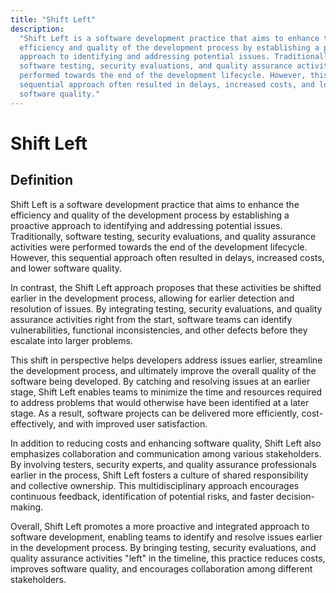 ```yaml
---
title: "Shift Left"
description:
  "Shift Left is a software development practice that aims to enhance the
  efficiency and quality of the development process by establishing a proactive
  approach to identifying and addressing potential issues. Traditionally,
  software testing, security evaluations, and quality assurance activities were
  performed towards the end of the development lifecycle. However, this
  sequential approach often resulted in delays, increased costs, and lower
  software quality."
---
```


# Shift Left

## Definition

Shift Left is a software development practice that aims to enhance the
efficiency and quality of the development process by establishing a proactive
approach to identifying and addressing potential issues. Traditionally, software
testing, security evaluations, and quality assurance activities were performed
towards the end of the development lifecycle. However, this sequential approach
often resulted in delays, increased costs, and lower software quality.

In contrast, the Shift Left approach proposes that these activities be shifted
earlier in the development process, allowing for earlier detection and
resolution of issues. By integrating testing, security evaluations, and quality
assurance activities right from the start, software teams can identify
vulnerabilities, functional inconsistencies, and other defects before they
escalate into larger problems.

This shift in perspective helps developers address issues earlier, streamline
the development process, and ultimately improve the overall quality of the
software being developed. By catching and resolving issues at an earlier stage,
Shift Left enables teams to minimize the time and resources required to address
problems that would otherwise have been identified at a later stage. As a
result, software projects can be delivered more efficiently, cost-effectively,
and with improved user satisfaction.

In addition to reducing costs and enhancing software quality, Shift Left also
emphasizes collaboration and communication among various stakeholders. By
involving testers, security experts, and quality assurance professionals earlier
in the process, Shift Left fosters a culture of shared responsibility and
collective ownership. This multidisciplinary approach encourages continuous
feedback, identification of potential risks, and faster decision-making.

Overall, Shift Left promotes a more proactive and integrated approach to
software development, enabling teams to identify and resolve issues earlier in
the development process. By bringing testing, security evaluations, and quality
assurance activities "left" in the timeline, this practice reduces costs,
improves software quality, and encourages collaboration among different
stakeholders.
